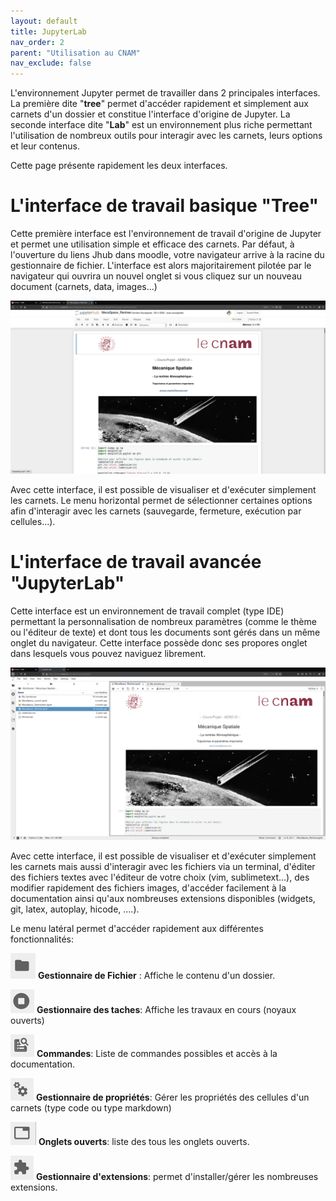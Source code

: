 ```yaml
---
layout: default
title: JupyterLab
nav_order: 2
parent: "Utilisation au CNAM"
nav_exclude: false
---
```


L'environnement Jupyter permet de travailler dans 2 principales interfaces. La
première dite "**tree**" permet d'accéder rapidement et simplement aux carnets
d'un dossier et constitue l'interface d'origine de Jupyter. La seconde
interface dite "**Lab**" est un environnement plus riche permettant l'utilisation de
nombreux outils pour interagir avec les carnets, leurs options et leur
contenus.

Cette page présente rapidement les deux interfaces.


# L'interface de travail basique "Tree"

Cette première interface est l'environnement de travail d'origine de Jupyter et
permet une utilisation simple et efficace des carnets. Par défaut, à l'ouverture
du liens Jhub dans moodle, votre navigateur arrive à la racine du gestionnaire de fichier.
L'interface est alors majoritairement pilotée par le navigateur qui ouvrira un
nouvel onglet si vous cliquez sur un nouveau document (carnets, data,
images...)


![Interface Tree](/assets/images/Jhub_tree.png "Interface de travail basique 'Tree' ")


Avec cette interface, il est possible de visualiser et d'exécuter simplement les
carnets. Le menu horizontal permet de sélectionner certaines options afin
d'interagir avec les carnets (sauvegarde, fermeture, exécution par
cellules...).


# L'interface de travail avancée "JupyterLab"

Cette interface est un environnement de travail complet (type IDE) permettant la
personnalisation de nombreux paramètres (comme le thème ou l'éditeur de texte)
et dont tous les documents sont gérés dans un même onglet du navigateur. Cette
interface possède donc ses propores onglet dans lesquels vous pouvez naviguez
librement.

![Interface Tree](/assets/images/Jlab_example.png "Interface de travail avancée 'Lab' ")

Avec cette interface, il est possible de visualiser et d'exécuter simplement les
carnets mais aussi d'interagir avec les fichiers via un terminal, d'éditer des
fichiers textes avec l'éditeur de votre choix (vim, sublimetext...), des
modifier rapidement des fichiers images, d'accéder facilement à la documentation
ainsi qu'aux nombreuses extensions disponibles (widgets, git, latex, autoplay,
hicode, ....). 

Le menu latéral permet d'accéder rapidement aux différentes fonctionnalités:

![Gestionnaire de Fichier](/assets/images/Jlab_menulat_1.png) **Gestionnaire de Fichier** :
Affiche le contenu d'un dossier.


![Gestionnaire des taches](/assets/images/Jlab_menulat_2.png) **Gestionnaire des taches**:
Affiche les travaux en cours (noyaux ouverts)



![Commandes](/assets/images/Jlab_menulat_3.png) **Commandes**: Liste de commandes possibles et
accès à la documentation.



![Gestionnaire de propriétés](/assets/images/Jlab_menulat_4.png) **Gestionnaire de
propriétés**: Gérer les propriétés des cellules d'un carnets (type code ou type
markdown)



![Onglets ouverts](/assets/images/Jlab_menulat_5.png) **Onglets ouverts**: liste des tous les
onglets ouverts.



![Gestionnaire d'extensions](/assets/images/Jlab_menulat_6.png) **Gestionnaire d'extensions**:
permet d'installer/gérer les nombreuses extensions.



